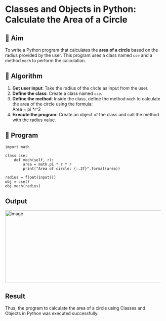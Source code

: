# Classes and Objects in Python: Calculate the Area of a Circle

## 🎯 Aim
To write a Python program that calculates the **area of a circle** based on the radius provided by the user. This program uses a class named `cse` and a method `mech` to perform the calculation.

## 🧠 Algorithm
1. **Get user input**: Take the radius of the circle as input from the user.
2. **Define the class**: Create a class named `cse`.
3. **Define the method**: Inside the class, define the method `mech` to calculate the area of the circle using the formula:  
   Area = pi *r^2 
4. **Execute the program**: Create an object of the class and call the method with the radius value.

## 🧾 Program
```
import math

class cse:
    def mech(self, r):
        area = math.pi * r * r
        print("Area of circle: {:.2f}".format(area))

radius = float(input())
obj = cse()
obj.mech(radius)
```

## Output
<img width="733" height="234" alt="image" src="https://github.com/user-attachments/assets/061adaee-6b0a-488b-9f45-a24e9e9152d7" />

## Result
Thus, the program to calculate the area of a circle using Classes and Objects in Python was executed successfully.
